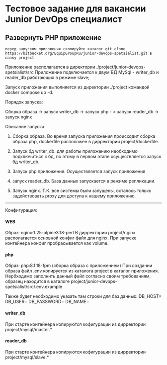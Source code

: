 # Тестовое задание для вакансии Junior DevOps специалист
Развернуть PHP приложение
---
```
перед запуском приложения скопируйте каталог git clone https://bitbucket.org/EquipGroupRu/junior-devops-spetsialist.git в папку project
```
Приложение располагается в директории ./project/junior-devops-spetsialist/src
Приложение подключается к двум БД MySql - writer_db и reader_db работающих в режиме slave;

Запуск приложения выполняется из директории ./project командой docker compose up -d.

Порядок запуска:

Сборка образа -> запуск writer_db -> запуск php - > запуск reader_db -> запуск nginx

Описание запуска:

1) Сборка образа. Во время запуска приложения происходит сборка образа php, dockerfile расположен в дирректории project/dockerfile.
2) Запуск бд writer_db. для работы приложению необходимо подключиться к бд, по этому в первом этапе осуществляется запуск бд writer_db.
3) Запуск php приложения. Осуществляется запуск приложения
4) запуск reader_db. База данных запускается в режиме репликации.

5) Запуск nginx. Т.К. все системы были запущены, осталось только задействовать proxy  для доступа к нашему приложению.

_____

Конфигурация:

#### WEB
Образ: nginx:1.25-alpine3.18-perl
В дирректории project/nginx располагается основной конфиг файл для nginx. При запуске контейнера конфиг пробрасывается как volume.

#### php
Образ: php:8.1.18-fpm (сборка образа с приложением)
При создании образа файл .env копируется из каталога project в каталог приложения. Нербходимо заполнить данный файл согласно своим требованиям, образец находится в каталоге project/junior-devops-spetsialist/src/.env.example

Также будет необходимо указать там строки для баз данных:
DB_HOST=
DB_USER=
DB_PASSWORD=
DB_NAME=

#### writer_db
При старте контейнера копируются кофигурации из дирректории project/mysql/master.*
#### reader_db
При старте контейнера копируются кофигурации из дирректории project/mysql/slave.*
